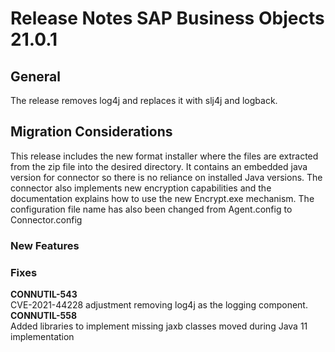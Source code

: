 # Release Notes SAP Business Objects 21.0.1

## General

The release removes log4j and replaces it with slj4j and logback.

## Migration Considerations

This release includes the new format installer where the files are extracted from the zip file into the desired directory. 
It contains an embedded java version for connector so there is no reliance on installed Java versions.
The connector also implements new encryption capabilities and the documentation explains how to use the new Encrypt.exe mechanism.
The configuration file name has also been changed from Agent.config to Connector.config

### New Features

### Fixes

**CONNUTIL-543**    
                    CVE-2021-44228 adjustment removing log4j as the logging component.
**CONNUTIL-558**    
                    Added libraries to implement missing jaxb classes moved during Java 11 implementation  
			
